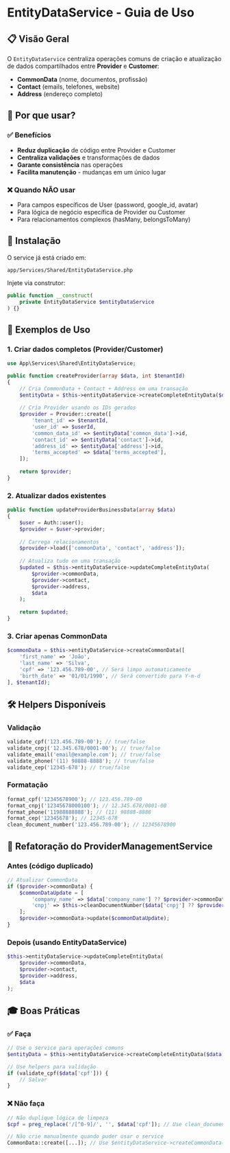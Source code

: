# EntityDataService - Guia de Uso

## 📋 Visão Geral

O `EntityDataService` centraliza operações comuns de criação e atualização de dados compartilhados entre **Provider** e **Customer**:
- **CommonData** (nome, documentos, profissão)
- **Contact** (emails, telefones, website)
- **Address** (endereço completo)

## 🎯 Por que usar?

### ✅ Benefícios
- **Reduz duplicação** de código entre Provider e Customer
- **Centraliza validações** e transformações de dados
- **Garante consistência** nas operações
- **Facilita manutenção** - mudanças em um único lugar

### ❌ Quando NÃO usar
- Para campos específicos de User (password, google_id, avatar)
- Para lógica de negócio específica de Provider ou Customer
- Para relacionamentos complexos (hasMany, belongsToMany)

## 🔧 Instalação

O service já está criado em:
```
app/Services/Shared/EntityDataService.php
```

Injete via construtor:
```php
public function __construct(
    private EntityDataService $entityDataService
) {}
```

## 📖 Exemplos de Uso

### 1. Criar dados completos (Provider/Customer)

```php
use App\Services\Shared\EntityDataService;

public function createProvider(array $data, int $tenantId)
{
    // Cria CommonData + Contact + Address em uma transação
    $entityData = $this->entityDataService->createCompleteEntityData($data, $tenantId);
    
    // Cria Provider usando os IDs gerados
    $provider = Provider::create([
        'tenant_id' => $tenantId,
        'user_id' => $userId,
        'common_data_id' => $entityData['common_data']->id,
        'contact_id' => $entityData['contact']->id,
        'address_id' => $entityData['address']->id,
        'terms_accepted' => $data['terms_accepted'],
    ]);
    
    return $provider;
}
```

### 2. Atualizar dados existentes

```php
public function updateProviderBusinessData(array $data)
{
    $user = Auth::user();
    $provider = $user->provider;
    
    // Carrega relacionamentos
    $provider->load(['commonData', 'contact', 'address']);
    
    // Atualiza tudo em uma transação
    $updated = $this->entityDataService->updateCompleteEntityData(
        $provider->commonData,
        $provider->contact,
        $provider->address,
        $data
    );
    
    return $updated;
}
```

### 3. Criar apenas CommonData

```php
$commonData = $this->entityDataService->createCommonData([
    'first_name' => 'João',
    'last_name' => 'Silva',
    'cpf' => '123.456.789-00', // Será limpo automaticamente
    'birth_date' => '01/01/1990', // Será convertido para Y-m-d
], $tenantId);
```

## 🛠️ Helpers Disponíveis

### Validação

```php
validate_cpf('123.456.789-00'); // true/false
validate_cnpj('12.345.678/0001-00'); // true/false
validate_email('email@example.com'); // true/false
validate_phone('(11) 98888-8888'); // true/false
validate_cep('12345-678'); // true/false
```

### Formatação

```php
format_cpf('12345678900'); // 123.456.789-00
format_cnpj('12345678000100'); // 12.345.678/0001-00
format_phone('11988888888'); // (11) 98888-8888
format_cep('12345678'); // 12345-678
clean_document_number('123.456.789-00'); // 12345678900
```

## 🔄 Refatoração do ProviderManagementService

### Antes (código duplicado)

```php
// Atualizar CommonData
if ($provider->commonData) {
    $commonDataUpdate = [
        'company_name' => $data['company_name'] ?? $provider->commonData->company_name,
        'cnpj' => $this->cleanDocumentNumber($data['cnpj'] ?? $provider->commonData->cnpj),
    ];
    $provider->commonData->update($commonDataUpdate);
}
```

### Depois (usando EntityDataService)

```php
$this->entityDataService->updateCompleteEntityData(
    $provider->commonData,
    $provider->contact,
    $provider->address,
    $data
);
```

## 🎓 Boas Práticas

### ✅ Faça

```php
// Use o service para operações comuns
$entityData = $this->entityDataService->createCompleteEntityData($data, $tenantId);

// Use helpers para validação
if (validate_cpf($data['cpf'])) {
    // Salvar
}
```

### ❌ Não faça

```php
// Não duplique lógica de limpeza
$cpf = preg_replace('/[^0-9]/', '', $data['cpf']); // Use clean_document_number()

// Não crie manualmente quando puder usar o service
CommonData::create([...]); // Use $entityDataService->createCommonData()
```
